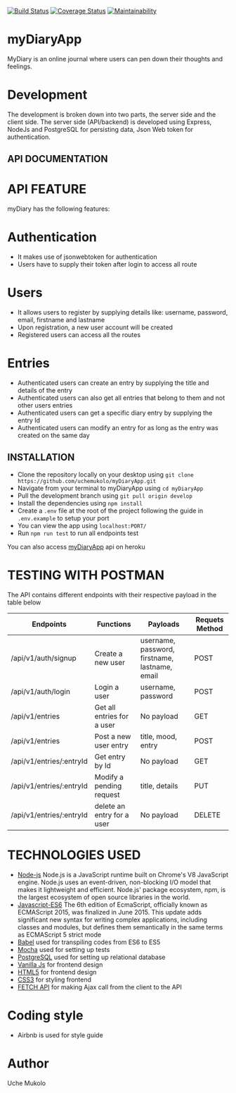 [![Build Status](https://travis-ci.org/uchemukolo/myDiaryApp.svg?branch=develop)](https://travis-ci.org/uchemukolo/myDiaryApp)
[![Coverage Status](https://coveralls.io/repos/github/uchemukolo/myDiaryApp/badge.svg)](https://coveralls.io/github/uchemukolo/myDiaryApp)
[![Maintainability](https://api.codeclimate.com/v1/badges/89aeb1ba3545da4300f6/maintainability)](https://codeclimate.com/github/uchemukolo/myDiaryApp/maintainability)

# myDiaryApp
MyDiary is an online journal where users can pen down their thoughts and feelings.

# Development
The development is broken down into two parts, the server side and the client side. The server side (API/backend) is developed using Express, NodeJs and PostgreSQL for persisting data, Json Web token for authentication.

## API DOCUMENTATION

# API FEATURE
myDiary has the following features:

# Authentication
- It makes use of jsonwebtoken for authentication
- Users have to supply their token after login to access all route

# Users
- It allows users to register by supplying details like: username, password, email, firstname and lastname
- Upon registration, a new user account will be created
- Registered users can access all the routes

# Entries
- Authenticated users can create an entry by supplying the title and details of the entry
- Authenticated users can also get all entries that belong to them and not other users entries
- Authenticated users can get a specific diary entry by supplying the entry Id
- Authenticated users can modify an entry for as long as the entry was created on the same day



## INSTALLATION
- Clone the repository locally on your desktop using ```git clone https://github.com/uchemukolo/myDiaryApp.git```
- Navigate from your terminal to myDiaryApp using ```cd myDiaryApp```
- Pull the development branch using ```git pull origin develop```
- Install the dependencies using ```npm install```
- Create a ```.env``` file at the root of the project following the guide in ```.env.example``` to setup your port
- You can view the app using ```localhost:PORT/```
- Run ```npm run test``` to run all endpoints test

You can also access [myDiaryApp](https://mydiary-challenge.herokuapp.com) api on heroku

# TESTING WITH POSTMAN
The API contains different endpoints with their respective payload in the table below

|Endpoints|Functions|Payloads|Requets Method|
|---------|---------|--------|--------------|
|/api/v1/auth/signup| Create a new user|username, password, firstname, lastname, email| POST|
|/api/v1/auth/login| Login a user|username, password| POST|
|/api/v1/entries| Get all entries for a user|No payload|GET|
|/api/v1/entries| Post a new user entry|title, mood, entry| POST|
|/api/v1/entries/:entryId| Get entry by Id|No payload| GET|
|/api/v1/entries/:entryId| Modify a pending request|title, details| PUT|
|/api/v1/entries/:entryId| delete an entry for a user|No payload| DELETE|



# TECHNOLOGIES USED
- [Node-js](https://nodejs.org/en/) Node.js is a JavaScript runtime built on Chrome's V8 JavaScript engine. Node.js uses an event-driven, non-blocking I/O model that makes it lightweight and efficient. Node.js' package ecosystem, npm, is the largest ecosystem of open source libraries in the world.
- [Javascript-ES6](https://en.wikipedia.org/wiki/ECMAScript) The 6th edition of EcmaScript, officially known as ECMAScript 2015, was finalized in June 2015. This update adds significant new syntax for writing complex applications, including classes and modules, but defines them semantically in the same terms as ECMAScript 5 strict mode
- [Babel](https://babeljs.io/) used for transpiling codes from ES6 to ES5
- [Mocha](https://mochajs.org/) used for setting up tests
- [PostgreSQL](https://www.postgresql.org/) used for setting up relational database
- [Vanilla Js](https://developer.mozilla.org/en-US/docs/Web/JavaScript) for frontend design
- [HTML5](https://developer.mozilla.org/en-US/docs/Web/Guide/HTML/HTML5) for frontend design
- [CSS3](https://developer.mozilla.org/en-US/docs/Web/CSS/CSS3) for styling frontend
- [FETCH API](https://developer.mozilla.org/en-US/docs/Web/API/Fetch_API) for making Ajax call from the client to the API


# Coding style
- Airbnb is used for style guide

# Author
Uche Mukolo

